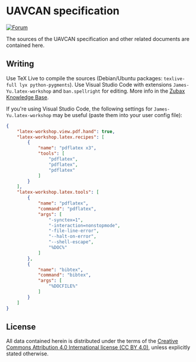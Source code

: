 # UAVCAN specification

[![Forum](https://img.shields.io/discourse/https/forum.uavcan.org/users.svg)](https://forum.uavcan.org)

The sources of the UAVCAN specification and other related documents are contained here.

## Writing

Use TeX Live to compile the sources (Debian/Ubuntu packages: `texlive-full lyx python-pygments`).
Use Visual Studio Code with extensions `James-Yu.latex-workshop` and `ban.spellright` for editing.
More info in the [Zubax Knowledge Base](https://kb.zubax.com/x/IYEh).

If you're using Visual Studio Code, the following settings for `James-Yu.latex-workshop` may be useful
(paste them into your user config file):

```json
{
    "latex-workshop.view.pdf.hand": true,
    "latex-workshop.latex.recipes": [
        {
            "name": "pdflatex x3",
            "tools": [
                "pdflatex",
                "pdflatex",
                "pdflatex"
            ]
        }
    ],
    "latex-workshop.latex.tools": [
        {
            "name": "pdflatex",
            "command": "pdflatex",
            "args": [
                "-synctex=1",
                "-interaction=nonstopmode",
                "-file-line-error",
                "--halt-on-error",
                "--shell-escape",
                "%DOC%"
            ]
        },
        {
            "name": "bibtex",
            "command": "bibtex",
            "args": [
                "%DOCFILE%"
            ]
        }
    ]
}
```

## License

All data contained herein is distributed under the terms of the
[Creative Commons Attribution 4.0 International license (CC BY 4.0)](https://creativecommons.org/licenses/by/4.0/),
unless explicitly stated otherwise.
